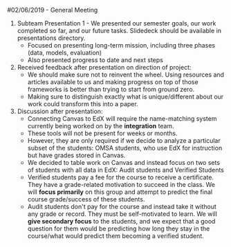 #02/06/2019 - General Meeting

1. Subteam Presentation 1 - We presented our semester goals, our work completed so far, and our future tasks. Slidedeck should be available in presentations directory.
	* Focused on presenting long-term mission, including three phases (data, models, evaluation)
	* Also presented progress to date and next steps
2. Received feedback after presentation on direction of project:
	* We should make sure not to reinvent the wheel. Using resources and articles available to us and making progress on top of those frameworks is better than trying to start from ground zero.
	* Making sure to distinguish exactly what is unique/different about our work could transform this into a paper.
3. Discussion after presentation:
	* Connecting Canvas to EdX will require the name-matching system currently being worked on by the **integration** team.
	* These tools will not be present for weeks or months.
	* However, they are only required if we decide to analyze a particular subset of the students: OMSA students, who use EdX for instruction but have grades stored in Canvas.
	* We decided to table work on Canvas and instead focus on two sets of students with all data in EdX: Audit students and Verified Students
	* Verified students pay a fee for the course to receive a certificate. They have a grade-related motivation to succeed in the class. We will **focus primarily** on this group and attempt to predict the final course grade/success of these students.
	* Audit students don't pay for the course and instead take it without any grade or record. They must be self-motivated to learn. We will **give secondary focus** to the students, and we expect that a good question for them would be predicting how long they stay in the course/what would predict them becoming a verified student.
